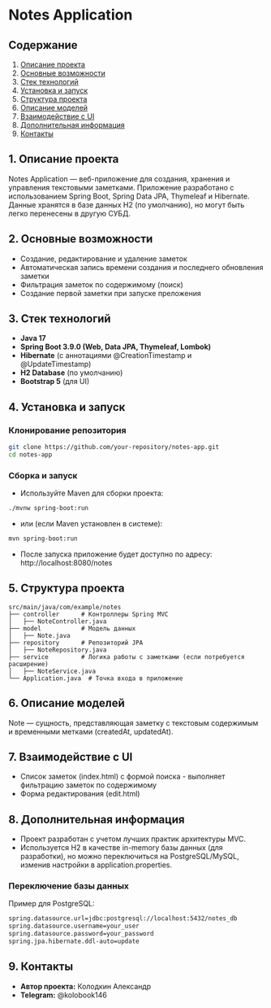# Notes Application

## Содержание

1. [Описание проекта](#1-описание-проекта)
2. [Основные возможности](#2-основные-возможности)
3. [Стек технологий](#3-стек-технологий)
4. [Установка и запуск](#4-установка-и-запуск)
5. [Структура проекта](#5-структура-проекта)
6. [Описание моделей](#6-описание-моделей)
7. [Взаимодействие с UI](#7-взаимодействие-с-ui)
8. [Дополнительная информация](#8-дополнительная-информация)
9. [Контакты](#9-контакты)

## 1. Описание проекта
Notes Application — веб-приложение для создания, хранения и управления текстовыми заметками.
Приложение разработано с использованием Spring Boot, Spring Data JPA, Thymeleaf и Hibernate.
Данные хранятся в базе данных H2 (по умолчанию), но могут быть легко перенесены в другую СУБД.

## 2. Основные возможности
- Создание, редактирование и удаление заметок
- Автоматическая запись времени создания и последнего обновления заметки
- Фильтрация заметок по содержимому (поиск)
- Создание первой заметки при запуске преложения

## 3. Стек технологий
- **Java 17**
- **Spring Boot 3.9.0 (Web, Data JPA, Thymeleaf, Lombok)**
- **Hibernate** (с аннотациями @CreationTimestamp и @UpdateTimestamp)
- **H2 Database** (по умолчанию)
- **Bootstrap 5** (для UI)

## 4. Установка и запуск
### Клонирование репозитория
```sh
git clone https://github.com/your-repository/notes-app.git
cd notes-app
```

### Сборка и запуск
- Используйте Maven для сборки проекта:
```sh
./mvnw spring-boot:run
```
- или (если Maven установлен в системе):
```sh
mvn spring-boot:run
```
- После запуска приложение будет доступно по адресу:
http://localhost:8080/notes

## 5. Структура проекта
```
src/main/java/com/example/notes
├── controller      # Контроллеры Spring MVC
│   ├── NoteController.java
├── model           # Модель данных
│   ├── Note.java
├── repository      # Репозиторий JPA
│   ├── NoteRepository.java
├── service         # Логика работы с заметками (если потребуется расширение)
│   ├── NoteService.java
└── Application.java  # Точка входа в приложение
```

## 6. Описание моделей
Note — сущность, представляющая заметку с текстовым содержимым и временными метками (createdAt, updatedAt).

## 7. Взаимодействие с UI
- Список заметок (index.html) с формой поиска - выполняет фильтрацию заметок по содержимому
- Форма редактирования (edit.html)

## 8. Дополнительная информация
- Проект разработан с учетом лучших практик архитектуры MVC.
- Используется H2 в качестве in-memory базы данных (для разработки), но можно переключиться на PostgreSQL/MySQL, изменив настройки в application.properties.

### Переключение базы данных
Пример для PostgreSQL:
```sh
spring.datasource.url=jdbc:postgresql://localhost:5432/notes_db
spring.datasource.username=your_user
spring.datasource.password=your_password
spring.jpa.hibernate.ddl-auto=update
```

## 9. Контакты
- **Автор проекта:** Колодкин Александр
- **Telegram:** @kolobook146
